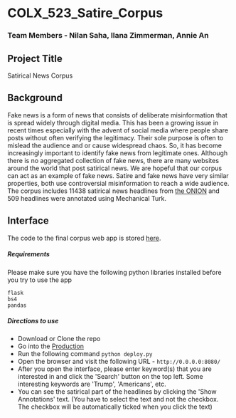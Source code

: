 # COLX_523_Satire_Corpus

### Team Members - Nilan Saha, Ilana Zimmerman, Annie An

## Project Title

Satirical News Corpus

## Background

Fake news is a form of news that consists of deliberate misinformation that is spread widely through digital media. This has been a growing issue in recent times especially with the advent of social media where people share posts without often verifying the legitimacy. Their sole purpose is often to mislead the audience and or cause widespread chaos. So, it has become increasingly important to identify fake news from legitimate ones. Although there is no aggregated collection of fake news, there are many websites around the world that post satirical news. We are hopeful that our corpus can act as an example of fake news. Satire and fake news have very similar properties, both use controversial misinformation to reach a wide audience. The corpus includes 11438 satirical news headlines from [the ONION](https://www.theonion.com) and 509 headlines were annotated using Mechanical Turk.

## Interface

The code to the final corpus web app is stored [here](https://github.ubc.ca/yan05/COLX_523_Satire_Corpus_public/tree/master/Production).

##### Requirements

Please make sure you have the following python libraries installed before you try to use the app

```
flask
bs4
pandas
```


##### Directions to use

- Download or Clone the repo
- Go into the [Production](https://github.ubc.ca/yan05/COLX_523_Satire_Corpus_public/tree/master/Production)
- Run the following command `python deploy.py`
- Open the browser and visit the following URL - `http://0.0.0.0:8080/`
- After you open the interface, please enter keyword(s) that you are interested in and click the 'Search' button on the top left. Some interesting keywords are 'Trump', 'Americans', etc.
- You can see the satirical part of the headlines by clicking the 'Show Annotations' text. (You have to select the text and not the checkbox. The checkbox will be automatically ticked when you click the text)
